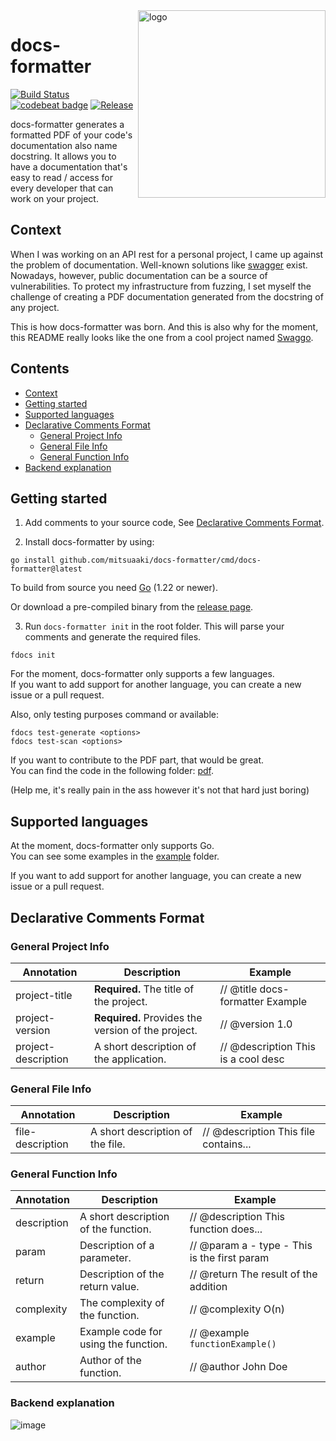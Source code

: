 <img align="right" width="300px" src="https://github.com/mitsuaaki/docfmt/assets/69150061/25510cf3-17ca-44d2-93bb-81b698eb4504" alt="logo">

# docs-formatter

[![Build Status](https://github.com/mitsuaaki/docfmt/actions/workflows/go.yml/badge.svg?branch=main)](https://github.com/features/actions)
[![codebeat badge](https://codebeat.co/badges/c8c55d12-43ca-40dd-9901-cf87a472273b)](https://codebeat.co/projects/github-com-mitsuaaki-docfmt-main)
[![Release](https://img.shields.io/github/release/mitsuaaki/docfmt.svg?style=flat-square)](https://github.com/mitsuaaki/docfmt/releases)


docs-formatter generates a formatted PDF of your code's documentation also name docstring.
It allows you to have a documentation that's easy to read / access for every developer that can work on your project.

## Context

When I was working on an API rest for a personal project, I came up against the problem of documentation. 
Well-known solutions like [swagger](https://swagger.io/) exist. 
Nowadays, however, public documentation can be a source of vulnerabilities. 
To protect my infrastructure from fuzzing, I set myself the challenge of creating a PDF documentation generated from the docstring of any project.

This is how docs-formatter was born.
And this is also why for the moment, this README really looks like the one from a cool project named [Swaggo](https://github.com/swaggo).

## Contents
- [Context](#context)
- [Getting started](#getting-started)
- [Supported languages](#supported-languages)
- [Declarative Comments Format](#declarative-comments-format)
  - [General Project Info](#general-project-info)
  - [General File Info](#general-file-info)
  - [General Function Info](#general-function-info)
- [Backend explanation](#backend-explanation)

## Getting started

1. Add comments to your source code, See [Declarative Comments Format](#declarative-comments-format).

2. Install docs-formatter by using:
```shell
go install github.com/mitsuaaki/docs-formatter/cmd/docs-formatter@latest 
```
To build from source you need [Go](https://golang.org/dl) (1.22 or newer).

Or download a pre-compiled binary from the [release page](https://github.com/mitsuaaki/docs-formatter/releases).

3. Run `docs-formatter init` in the root folder. This will parse your comments and generate the required files.
```shell
fdocs init
```

For the moment, docs-formatter only supports a few languages. <br>
If you want to add support for another language, you can create a new issue or a pull request.<br>

Also, only testing purposes command or available:
```shell
fdocs test-generate <options>
fdocs test-scan <options>
```

If you want to contribute to the PDF part, that would be great. <br>
You can find the code in the following folder: [pdf](https://github.com/mitsuaaki/docs-formatter/app/formatter). 

(Help me, it's really pain in the ass however it's not that hard just boring)

## Supported languages

At the moment, docs-formatter only supports Go.<br />
You can see some examples in the [example](https://github.com/mitsuaaki/docs-formatter/example/) folder.

If you want to add support for another language, you can create a new issue or a pull request.

## Declarative Comments Format

### General Project Info

| Annotation           | Description                                         | Example                             |
|----------------------|-----------------------------------------------------|-------------------------------------|
| project-title        | **Required.** The title of the project.             | // @title docs-formatter Example             |
| project-version      | **Required.** Provides the version of the project.  | // @version 1.0                     |
| project-description  | A short description of the application.             | // @description This is a cool desc |

### General File Info

| Annotation       | Description                                        | Example                               |
|------------------|----------------------------------------------------|---------------------------------------|
| file-description | A short description of the file.                   | // @description This file contains... |

### General Function Info

| Annotation   | Description                          | Example                                      |
|--------------|--------------------------------------|----------------------------------------------|
| description  | A short description of the function. | // @description This function does...        |
| param        | Description of a parameter.          | // @param a - type - This is the first param |
| return       | Description of the return value.     | // @return The result of the addition        |
| complexity   | The complexity of the function.      | // @complexity O(n)                          |
| example      | Example code for using the function. | // @example `functionExample()`              |
| author       | Author of the function.              | // @author John Doe                          |

### Backend explanation

![image](https://github.com/mitsuaaki/docs-formatter/assets/69150061/ac49811b-d87b-4cdf-b9d2-57e4f00ada88)

